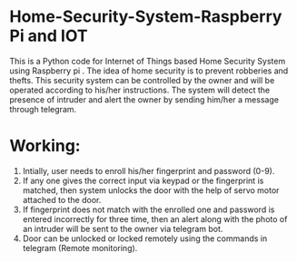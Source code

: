 # Home-Security-System-Raspberry Pi and IOT
This is a Python code for Internet of Things based Home Security System using Raspberry pi .
The idea of home security is to prevent robberies and thefts.
This security system can be controlled by the owner and will be operated according to his/her instructions.
The system will detect the presence of intruder and alert the owner by sending him/her a message through telegram. 

# Working:
1. Intially, user needs to enroll his/her fingerprint and password (0-9).
2. If any one gives the correct input via keypad or the fingerprint is matched, then system unlocks the door with the help of servo motor attached to the door.
3. If fingerprint does not match with the enrolled one and password is entered incorrectly for three time, then an alert along with the photo of an intruder will be sent to the owner via telegram bot.
4. Door can be unlocked or locked remotely using the commands in telegram (Remote monitoring).
